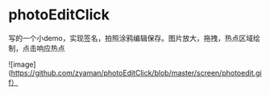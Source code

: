 # photoEditClick
 写的一个小demo，实现签名，拍照涂鸦编辑保存。图片放大，拖拽，热点区域绘制，点击响应热点
 
 ![image](https://github.com/zyaman/photoEditClick/blob/master/screen/photoedit.gif）
